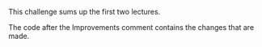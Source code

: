 This challenge sums up the first two lectures.

The code after the Improvements comment contains the changes that are made.


